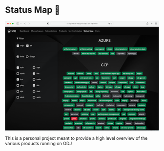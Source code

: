# Status Map 🚦

![screenshot](./screenshot.png)

This is a personal project meant to provide a high level overview of the various products running on ODJ
